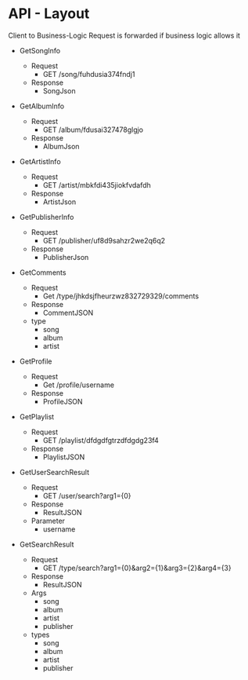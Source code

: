 # API - Layout

[comment]: <> (Author: Khaled Ahmed)

Client to Business-Logic
Request is forwarded if business logic allows it

- GetSongInfo
  - Request
    - GET /song/fuhdusia374fndj1
  - Response
    - SongJson

- GetAlbumInfo
  - Request
    - GET /album/fdusai327478glgjo
  - Response
    - AlbumJson

- GetArtistInfo
  - Request
    - GET /artist/mbkfdi435jiokfvdafdh
  - Response
    - ArtistJson

- GetPublisherInfo
  - Request
    - GET /publisher/uf8d9sahzr2we2q6q2
  - Response
    - PublisherJson

- GetComments
  - Request
    - Get /type/jhkdsjfheurzwz832729329/comments
  - Response
    - CommentJSON
  - type
    - song
    - album
    - artist

- GetProfile
  - Request
    - Get /profile/username
  - Response
    - ProfileJSON

- GetPlaylist
  - Request
    - GET /playlist/dfdgdfgtrzdfdgdg23f4
  - Response
    - PlaylistJSON

- GetUserSearchResult
  - Request
    - GET /user/search?arg1={0}
  - Response
    - ResultJSON
  - Parameter
    - username

- GetSearchResult
  - Request
    - GET /type/search?arg1={0}&arg2={1}&arg3={2}&arg4={3}
  - Response
    - ResultJSON
  - Args
    - song
    - album
    - artist
    - publisher
  - types
    - song
    - album
    - artist
    - publisher